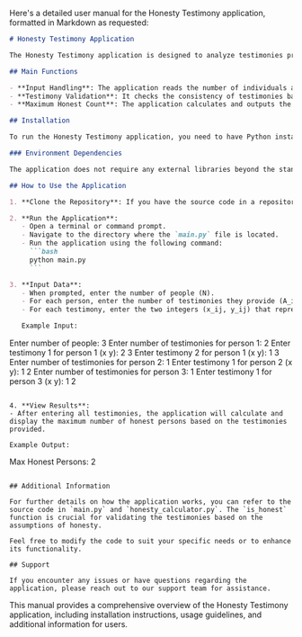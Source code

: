 Here's a detailed user manual for the Honesty Testimony application, formatted in Markdown as requested:

```markdown
# Honesty Testimony Application

The Honesty Testimony application is designed to analyze testimonies provided by individuals and determine the maximum number of honest persons based on their statements. This application is useful in scenarios where the credibility of testimonies needs to be assessed.

## Main Functions

- **Input Handling**: The application reads the number of individuals and their respective testimonies.
- **Testimony Validation**: It checks the consistency of testimonies based on the assumption of various combinations of honest individuals.
- **Maximum Honest Count**: The application calculates and outputs the maximum number of individuals that can be validated as honest based on the testimonies provided.

## Installation

To run the Honesty Testimony application, you need to have Python installed on your system. You can download Python from [python.org](https://www.python.org/downloads/).

### Environment Dependencies

The application does not require any external libraries beyond the standard Python library. However, ensure you have Python 3.x installed.

## How to Use the Application

1. **Clone the Repository**: If you have the source code in a repository, clone it to your local machine. If you don't have it, you can create two Python files: `main.py` and `honesty_calculator.py` with the provided code.

2. **Run the Application**:
   - Open a terminal or command prompt.
   - Navigate to the directory where the `main.py` file is located.
   - Run the application using the following command:
     ```bash
     python main.py
     ```

3. **Input Data**:
   - When prompted, enter the number of people (N).
   - For each person, enter the number of testimonies they provide (A_i).
   - For each testimony, enter the two integers (x_ij, y_ij) that represent the testimony.

   Example Input:
   ```
   Enter number of people: 3
   Enter number of testimonies for person 1: 2
   Enter testimony 1 for person 1 (x y): 2 3
   Enter testimony 2 for person 1 (x y): 1 3
   Enter number of testimonies for person 2: 1
   Enter testimony 1 for person 2 (x y): 1 2
   Enter number of testimonies for person 3: 1
   Enter testimony 1 for person 3 (x y): 1 2
   ```

4. **View Results**:
   - After entering all testimonies, the application will calculate and display the maximum number of honest persons based on the testimonies provided.

   Example Output:
   ```
   Max Honest Persons: 2
   ```

## Additional Information

For further details on how the application works, you can refer to the source code in `main.py` and `honesty_calculator.py`. The `is_honest` function is crucial for validating the testimonies based on the assumptions of honesty.

Feel free to modify the code to suit your specific needs or to enhance its functionality.

## Support

If you encounter any issues or have questions regarding the application, please reach out to our support team for assistance.
```

This manual provides a comprehensive overview of the Honesty Testimony application, including installation instructions, usage guidelines, and additional information for users.